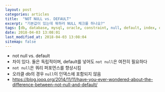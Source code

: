 ```yaml
---
layout: post
categories: articles
title:  "NOT NULL vs. DEFAULT"
excerpt: "기본값이 있는데 뭐하러 NULL 체크를 하나요?"
tags: [db, database, mysql, oracle, constraint, null, default, index, ddl, dml, schema, 디비, 데이터베이스, 오라클, 제약, 초기화, 스키마]
date: 2018-04-03 13:08:01
last_modified_at: 2018-04-03 13:08:04
sitemap: false
---
```


- not null vs. default
 - 차이 있다. 둘은 독립적이며, default를 넣어도 `not null`은 여전히 필요하다
 - `not null`은 쿼리 퍼포먼스를 향상시킴
  - 오라클 db의 경우 `null`이 인덱스에 포함되지 않음
 - https://blog.jooq.org/2014/11/11/have-you-ever-wondered-about-the-difference-between-not-null-and-default/
